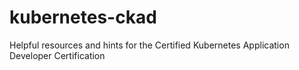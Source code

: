 # kubernetes-ckad
Helpful resources and hints for the Certified Kubernetes Application Developer Certification  
